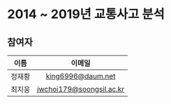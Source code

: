 # 2014 ~ 2019년 교통사고 분석

## 참여자

|  이름  |          이메일          |
| :----: | :----------------------: |
| 정재황 |    king6996@daum.net     |
| 최지웅 | jwchoi179@soongsil.ac.kr |
